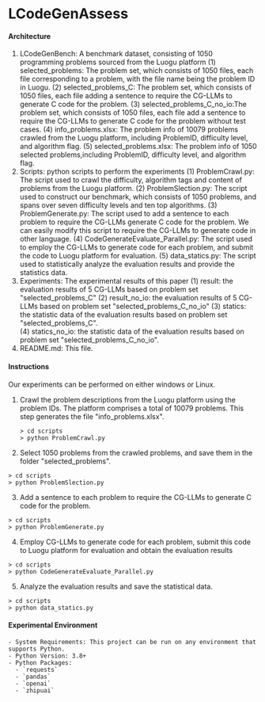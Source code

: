# LCodeGenAssess

#### Architecture

1. LCodeGenBench: A benchmark dataset, consisting of 1050 programming problems sourced from the Luogu platform
   (1) selected_problems: The problem set, which consists of 1050 files, each file corresponding to a problem, with the file name being the problem ID in Luogu.
   (2) selected_problems_C: The problem set, which consists of 1050 files, each file adding a sentence to require the CG-LLMs to generate C code for the problem.
   (3) selected_problems_C_no_io:The problem set, which consists of 1050 files, each file add a sentence to require the CG-LLMs to generate C code for the problem without test cases.
   (4) info_problems.xlsx: The problem info of 10079 problems crawled from the Luogu platform, including ProblemID, difficulty level, and algorithm flag.
   (5) selected_problems.xlsx: The problem info of 1050 selected problems,including ProblemID, difficulty level, and algorithm flag.
2. Scripts: python scripts to perform the experiments
   (1) ProblemCrawl.py: The script used to crawl the difficulty, algorithm tags and content of problems from the Luogu platform.
   (2) ProblemSlection.py: The script used to construct our benchmark, which consists of 1050 problems, and spans over seven difficulty levels and ten top algorithms.
   (3) ProblemGenerate.py: The script used to add a sentence to each problem to require the CG-LLMs generate C code for the problem. We can easily modify this script to require the CG-LLMs to generate code in other language.
   (4) CodeGenerateEvaluate_Parallel.py: The script used to employ the CG-LLMs to generate code for each problem, and submit the code to Luogu platform for evaluation.
   (5) data_statics.py: The script used to statistically analyze the evaluation results and provide the statistics data.
3. Experiments: The experimental results of this paper
   (1) result: the evaluation results of 5 CG-LLMs based on problem set "selected_problems_C"
   (2) result_no_io: the evaluation results of 5 CG-LLMs based on problem set "selected_problems_C_no_io"
   (3) statics: the statistic data of the evaluation results based on problem set "selected_problems_C".    
   (4) statics_no_io: the statistic data of the evaluation results based on problem set "selected_problems_C_no_io".  
4. README.md: This file.

#### Instructions
Our experiments can be performed on either windows or Linux.
1. Crawl the problem descriptions from the Luogu platform using the problem IDs. The platform comprises a total of 10079 problems. This step generates the file "info_problems.xlsx".

   ```
   > cd scripts
   > python ProblemCrawl.py
   ```
   
2. Select 1050 problems from the crawled problems, and save them in the folder "selected_problems".

```
> cd scripts
> python ProblemSlection.py
```

3. Add a sentence to each problem to require the CG-LLMs to generate C code for the problem.

```
> cd scripts
> python ProblemGenerate.py
```

4. Employ CG-LLMs to generate code for each problem, submit this code to Luogu platform for evaluation and obtain the evaluation results

```
> cd scripts
> python CodeGenerateEvaluate_Parallel.py
```

5. Analyze the evaluation results and save the statistical data.

```
> cd scripts
> python data_statics.py
```

#### Experimental Environment

    - System Requirements: This project can be run on any environment that supports Python.
    - Python Version: 3.8+
    - Python Packages:
      - `requests`
      - `pandas`
      - `openai`
      - `zhipuai` 


